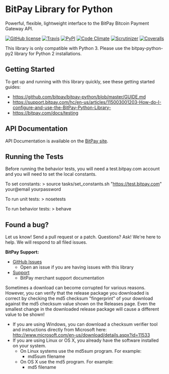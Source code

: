 # BitPay Library for Python
Powerful, flexible, lightweight interface to the BitPay Bitcoin Payment Gateway API.

[![GitHub license](https://img.shields.io/badge/license-MIT-blue.svg?style=flat-square)](https://raw.githubusercontent.com/bitpay/bitpay-python/master/LICENSE.txt)
[![Travis](https://img.shields.io/travis/bitpay/bitpay-python.svg?style=flat-square)](https://travis-ci.org/bitpay/bitpay-python)
[![PyPI](https://img.shields.io/pypi/v/bitpay.svg?style=flat-square)](https://pypi.python.org/pypi?%3Aaction=pkg_edit&name=bitpay)
[![Code Climate](https://img.shields.io/codeclimate/github/bitpay/bitpay-python.svg?style=flat-square)](https://codeclimate.com/github/bitpay/bitpay-python)
[![Scrutinizer](https://img.shields.io/scrutinizer/g/bitpay/bitpay-python.svg?style=flat-square)](https://scrutinizer-ci.com/g/bitpay/bitpay-python/)
[![Coveralls](https://img.shields.io/coveralls/bitpay/bitpay-python.svg?style=flat-square)](https://coveralls.io/r/bitpay/bitpay-python)

This library is only compatible with Python 3. Please use the bitpay-python-py2 library for Python 2 installations.

## Getting Started
To get up and running with this library quickly, see these getting started guides:
* https://github.com/bitpay/bitpay-python/blob/master/GUIDE.md
* https://support.bitpay.com/hc/en-us/articles/115003001203-How-do-I-configure-and-use-the-BitPay-Python-Library-
* https://bitpay.com/docs/testing

## API Documentation

API Documentation is available on the [BitPay site](https://bitpay.com/api).

## Running the Tests

Before running the behavior tests, you will need a test.bitpay.com account and you will need to set the local constants.

To set constants:
    > source tasks/set_constants.sh "https://test.bitpay.com" your@email yourpassword

To run unit tests:
    > nosetests

To run behavior tests:
    > behave

## Found a bug?
Let us know! Send a pull request or a patch. Questions? Ask! We're here to help. We will respond to all filed issues.

**BitPay Support:**

* [GitHub Issues](https://github.com/bitpay/bitpay-python/issues)
  * Open an issue if you are having issues with this library
* [Support](https://help.bitpay.com)
  * BitPay merchant support documentation

Sometimes a download can become corrupted for various reasons.  However, you can verify that the release package you downloaded is correct by checking the md5 checksum "fingerprint" of your download against the md5 checksum value shown on the Releases page.  Even the smallest change in the downloaded release package will cause a different value to be shown!
  * If you are using Windows, you can download a checksum verifier tool and instructions directly from Microsoft here: http://www.microsoft.com/en-us/download/details.aspx?id=11533
  * If you are using Linux or OS X, you already have the software installed on your system.
    * On Linux systems use the md5sum program.  For example:
      * md5sum filename
    * On OS X use the md5 program.  For example:
      * md5 filename
